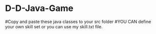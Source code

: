 # D-D-Java-Game

#Copy and paste these java classes to your src folder
#YOU CAN define your own skill set or you can use my skill.txt file.

